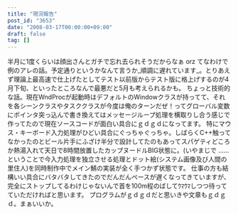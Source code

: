 ```yaml
---
title: "現況報告"
post_id: "3653"
date: "2008-03-17T00:00:00+09:00"
draft: false
tag: []
---
```



半月に1度くらいは顔出さんとガチで忘れ去られそうだからなぁ orz てなわけで例のアレの話。予定通りというかなんて言うか_順調に遅れています_。とりあえず理論上最高速で仕上げたとしてテスト以前版からテスト版に格上げするのが4月下旬、といったところなんで最悪だと5月も考えられるかも。 ちょっと技術的な話。現在WndProcが起動時はデフォルトのWindowクラスが持ってて、それを各シーンクラスやタスククラスが今度は俺のターンだぜ！ってグローバル変数にポインタ突っ込んで書き換えてはメッセージループ処理を横取りし合う感じで作ってたので現在ソースコードが面白い具合にｇｄｇｄになってます。 特にマウス・キーボード入力処理がひどい具合にぐっちゃぐっちゃ。しばらくC++触ってなかったのとビール片手にふざけ半分で設計してたのもあってスパゲティどころか熱湯入れて天日で8時間放置したカップヌードルBIG状態に。(いやまじで ……ということで今入力処理を独立させる処理とドット絵(システム画像及び人間の里住人)を同時制作中でメイン鯖の実装が全く手つかず状態です。 仕事の方も結構いい具合にバタバタしてきたのでだんだんペースが遅くなってきていますが、完全にストップしてるわけじゃないんで首を100m程のばしてｳﾏｳﾏしつつ待ってていただければと思います。 プログラムがｇｄｇｄだと思いきや文章もｇｄｇｄ。まぁいいか。
